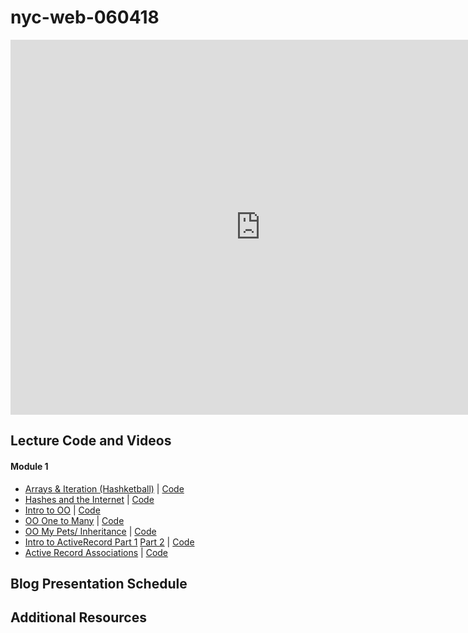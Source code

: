 # nyc-web-060418
 
<iframe src="https://calendar.google.com/calendar/embed?src=flatironschool.com_sdvitopdbo8qjjejcfkf71ma9k%40group.calendar.google.com&ctz=America%2FNew_York" style="border: 0" width="800" height="600" frameborder="0" scrolling="no"></iframe>

## Lecture Code and Videos

#### Module 1
* [Arrays & Iteration (Hashketball)](https://www.youtube.com/watch?v=WzYLcmShd3E) | [Code](https://github.com/learn-co-students/nyc-mhtn-web-051418/tree/master/01-hashketball-review)
* [Hashes and the Internet](https://www.youtube.com/watch?v=z58mprn9Vk4) | [Code](https://github.com/learn-co-students/nyc-mhtn-web-060418/tree/master/02-hashes-and-the-internet)
* [Intro to OO](https://www.youtube.com/watch?v=ScTVbtPcIkw) | [Code](https://github.com/learn-co-students/nyc-mhtn-web-060418/tree/master/03-oo)
* [OO One to Many](https://www.youtube.com/watch?v=l9QQ3Qrb0_Y) | [Code](https://github.com/learn-co-students/nyc-mhtn-web-060418/tree/master/04-one-to-many)
* [OO My Pets/ Inheritance](https://www.youtube.com/watch?v=8o-CS76T_9w) | [Code](https://github.com/learn-co-students/nyc-mhtn-web-060418/tree/master/06-oo-my-pets-inheritance)
* [Intro to ActiveRecord Part 1](https://www.youtube.com/watch?v=LZ7IwbtqF9Q) [Part 2](https://www.youtube.com/watch?v=9Gwm0m7TPck) | [Code](https://github.com/learn-co-students/nyc-mhtn-web-060418/tree/master/08-intro-active-record)
* [Active Record Associations]() | [Code](https://github.com/learn-co-students/nyc-mhtn-web-060418/tree/master/09-active-record-associations)

## Blog Presentation Schedule

## Additional Resources
